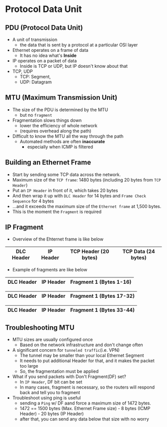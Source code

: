 # Protocol Data Unit

## PDU (Protocol Data Unit)
- A unit of transmission
	- the data that is sent by a protocol at a particular OSI layer
- Ethernet operates on a frame of data
	- It has no idea what's **Inside**
- IP operates on a packet of data
	- Inside is TCP or UDP, but IP doesn't know about that
- TCP, UDP
	- TCP: Segment,
	- UDP: Datagram

## MTU (Maximum Transmission Unit)
- The size of the PDU is determined by the MTU
	- but no `fragment`
- Fragmentation slows things down
	- lower the efficiency of whole network
	- (requires overhead along the path)
- Difficult to know the MTU all the way through the path
	- Automated methods are often **inaccurate**
		- especially when ICMP is filtered

## Building an Ethernet Frame
- Start by sending some TCP data across the network.
- Maximum size of the `TCP frame`: 1480 bytes (including 20 bytes from `TCP Header`)
- Put an `IP Header` in front of it, which takes 20 bytes
- And then wrap it up with `DLC Header` for 14 bytes and `Frame Check Sequence` for 4 bytes
- ...and it exceeds the maximum size of the `Ethernet frame` at 1,500 bytes.
- This is the moment the `Fragment` is required

## IP Fragment
- Overview of the Ehternet frame is like below

| DLC Header | IP Header | TCP Header (20 bytes) | TCP Data (24 bytes) |
| --- | --- | --- | --- |

- Example of fragments are like below

| DLC Header | IP Header | Fragment 1 (Bytes 1-16) |
| --- | --- | --- |

| DLC Header | IP Header | Fragment 1 (Bytes 17-32) |
| --- | --- | --- |

| DLC Header | IP Header | Fragment 1 (Bytes 33-44) |
| --- | --- | --- |

## Troubleshooting MTU
-  MTU sizes are usually configured once
	-  Based on the network infrastructure and don't change often
- A significant concern for `tunneled traffic`(i.e. VPN)
	- The tunnel may be smaller than your local Ethernet Segment
	- It needs to put additional Header for that, and it makes the packet too large
	- So, the fragmentation must be applied
- What if you send packets with Don't Fragment(DF) set?
	- In `IP Header`, DF bit can be set
	- In many cases, fragment is necessary, so the routers will respond back and tell you to fragment
- Troubleshoot using ping is useful
	- sending a `Ping` w/ DF aand force a maximum size of 1472 bytes.
	- 1472 == 1500 bytes (Max. Ethernet Frame size) - 8 bytes (ICMP Header) - 20 bytes (IP Header)
	- after that, you can send any data below that size with no worry
